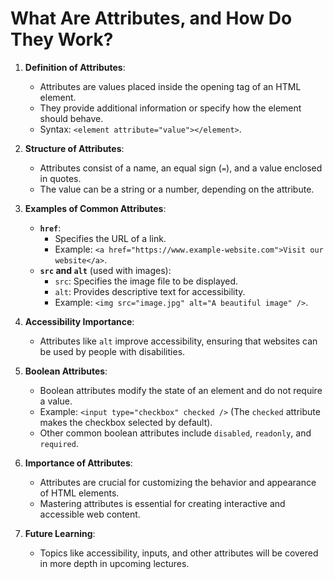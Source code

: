 # What Are Attributes, and How Do They Work?
1. **Definition of Attributes**:
   - Attributes are values placed inside the opening tag of an HTML element.
   - They provide additional information or specify how the element should behave.
   - Syntax: `<element attribute="value"></element>`.

2. **Structure of Attributes**:
   - Attributes consist of a name, an equal sign (`=`), and a value enclosed in quotes.
   - The value can be a string or a number, depending on the attribute.

3. **Examples of Common Attributes**:
   - **`href`**:
     - Specifies the URL of a link.
     - Example: `<a href="https://www.example-website.com">Visit our website</a>`.
   - **`src` and `alt`** (used with images):
     - `src`: Specifies the image file to be displayed.
     - `alt`: Provides descriptive text for accessibility.
     - Example: `<img src="image.jpg" alt="A beautiful image" />`.

4. **Accessibility Importance**:
   - Attributes like `alt` improve accessibility, ensuring that websites can be used by people with disabilities.

5. **Boolean Attributes**:
   - Boolean attributes modify the state of an element and do not require a value.
   - Example: `<input type="checkbox" checked />` (The `checked` attribute makes the checkbox selected by default).
   - Other common boolean attributes include `disabled`, `readonly`, and `required`.

6. **Importance of Attributes**:
   - Attributes are crucial for customizing the behavior and appearance of HTML elements.
   - Mastering attributes is essential for creating interactive and accessible web content.

7. **Future Learning**:
   - Topics like accessibility, inputs, and other attributes will be covered in more depth in upcoming lectures.
